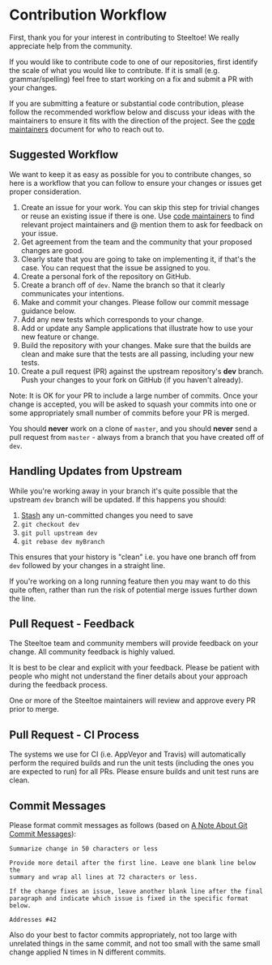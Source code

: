 # Contribution Workflow

First, thank you for your interest in contributing to Steeltoe! We really appreciate help from the community.

If you would like to contribute code to one of our repositories, first identify the scale of what you would like to contribute. If it is small (e.g. grammar/spelling) feel free to start working on a fix and submit a PR with your changes.

If you are submitting a feature or substantial code contribution, please follow the recommended workflow below and discuss your ideas with the maintainers to ensure it fits with the direction of the project. See the [code maintainers](https://github.com/steeltoeoss/Home/project-docs/code-maintainers.md) document for who to reach out to.

## Suggested Workflow

We want to keep it as easy as possible for you to contribute changes, so here is a workflow that you can follow to ensure your changes or issues get proper consideration.

1. Create an issue for your work. You can skip this step for trivial changes or reuse an existing issue if there is one. Use [code maintainers](https://github.com/steeltoeoss/Home/project-docs/code-maintainers.md) to find relevant project maintainers and @ mention them to ask for feedback on your issue.
1. Get agreement from the team and the community that your proposed changes are good.
1. Clearly state that you are going to take on implementing it, if that's the case. You can request that the issue be assigned to you.
1. Create a personal fork of the repository on GitHub.
1. Create a branch off of `dev`. Name the branch so that it clearly communicates your intentions.
1. Make and commit your changes. Please follow our commit message guidance below.
1. Add any new tests which corresponds to your change.
1. Add or update any Sample applications that illustrate how to use your new feature or change.
1. Build the repository with your changes. Make sure that the builds are clean and make sure that the tests are all passing, including your new tests.
1. Create a pull request (PR) against the upstream repository's **dev** branch. Push your changes to your fork on GitHub (if you haven't already).

Note: It is OK for your PR to include a large number of commits. Once your change is accepted, you will be asked to squash your commits into one or some appropriately small number of commits before your PR is merged.

You should **never** work on a clone of `master`, and you should **never** send a pull request from `master` - always from a branch that you have created off of `dev`.

## Handling Updates from Upstream

While you're working away in your branch it's quite possible that the upstream `dev` branch will be updated. If this happens you should:

1. [Stash](http://git-scm.com/book/en/v2/Git-Tools-Stashing-and-Cleaning) any un-committed changes you need to save
1. `git checkout dev`
1. `git pull upstream dev`
1. `git rebase dev myBranch`

This ensures that your history is "clean" i.e. you have one branch off from `dev` followed by your changes in a straight line.

If you're working on a long running feature then you may want to do this quite often, rather than run the risk of potential merge issues further down the line.

## Pull Request - Feedback

The Steeltoe team and community members will provide feedback on your change. All community feedback is highly valued.

It is best to be clear and explicit with your feedback. Please be patient with people who might not understand the finer details about your approach during the feedback process.

One or more of the Steeltoe maintainers will review and approve every PR prior to merge.

## Pull Request - CI Process

The systems we use for CI (i.e. AppVeyor and Travis) will automatically perform the required builds and run the unit tests (including the ones you are expected to run) for all PRs. Please ensure builds and unit test runs are clean.

## Commit Messages

Please format commit messages as follows (based on [A Note About Git Commit Messages](http://tbaggery.com/2008/04/19/a-note-about-git-commit-messages.html)):

```text
Summarize change in 50 characters or less

Provide more detail after the first line. Leave one blank line below the
summary and wrap all lines at 72 characters or less.

If the change fixes an issue, leave another blank line after the final
paragraph and indicate which issue is fixed in the specific format
below.

Addresses #42
```

Also do your best to factor commits appropriately, not too large with unrelated things in the same commit, and not too small with the same small change applied N times in N different commits.
